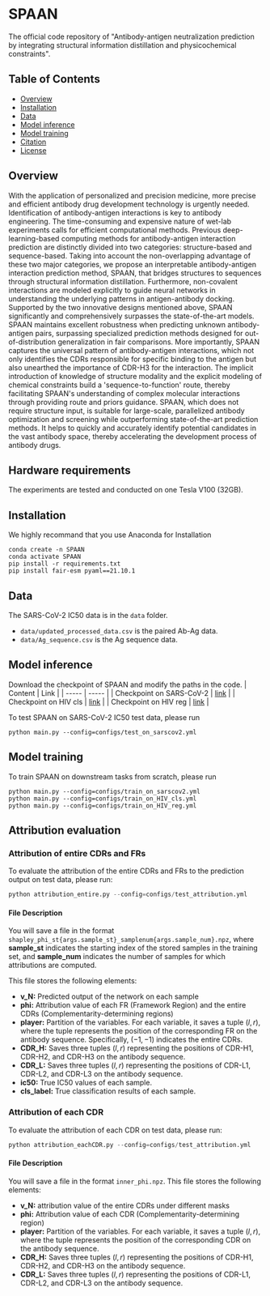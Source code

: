 # SPAAN
The official code repository of "Antibody-antigen neutralization prediction by integrating structural information distillation and physicochemical constraints".
## Table of Contents
- [Overview](#overview)
- [Installation](#installation)
- [Data](#data)
- [Model inference](#model-inference)
- [Model training](#model-training)
- [Citation](#citation)
- [License](#license)

## Overview
With the application of personalized and precision medicine, more precise and efficient antibody drug development technology is urgently needed. Identification of antibody-antigen interactions is key to antibody engineering. The time-consuming and expensive nature of wet-lab experiments calls for efficient computational methods. Previous deep-learning-based computing methods for antibody-antigen interaction prediction are distinctly divided into two categories: structure-based and sequence-based. Taking into account the non-overlapping advantage of these two major categories, we propose an interpretable antibody-antigen interaction prediction method, SPAAN, that bridges structures to sequences through structural information distillation. Furthermore, non-covalent interactions are modeled explicitly to guide neural networks in understanding the underlying patterns in antigen-antibody docking. Supported by the two innovative designs mentioned above, SPAAN significantly and comprehensively surpasses the state-of-the-art models. SPAAN maintains excellent robustness when predicting unknown antibody-antigen pairs, surpassing specialized prediction methods designed for out-of-distribution generalization in fair comparisons. More importantly, SPAAN captures the universal pattern of antibody-antigen interactions, which not only identifies the CDRs responsible for specific binding to the antigen but also unearthed the importance of CDR-H3 for the interaction. The implicit introduction of knowledge of structure modality and the explicit modeling of chemical constraints build a 'sequence-to-function' route, thereby facilitating SPAAN's understanding of complex molecular interactions through providing route and priors guidance. SPAAN, which does not require structure input, is suitable for large-scale, parallelized antibody optimization and screening while outperforming state-of-the-art prediction methods. It helps to quickly and accurately identify potential candidates in the vast antibody space, thereby accelerating the development process of antibody drugs.
## Hardware requirements

The experiments are tested and conducted on one Tesla V100 (32GB).

## Installation

We highly recommand that you use Anaconda for Installation
```
conda create -n SPAAN
conda activate SPAAN
pip install -r requirements.txt
pip install fair-esm pyaml==21.10.1
```

## Data
The SARS-CoV-2 IC50 data is in the `data` folder.
* `data/updated_processed_data.csv` is the paired Ab-Ag data.
* `data/Ag_sequence.csv` is the Ag sequence data.

## Model inference 
Download the checkpoint of SPAAN and modify the paths in the code.
| Content  | Link   |
| ----- | ----- |
| Checkpoint on SARS-CoV-2 | [link](https://figshare.com/ndownloader/files/44970310) |
| Checkpoint on HIV cls | [link](https://figshare.com/ndownloader/files/45053224) |
| Checkpoint on HIV reg | [link](https://figshare.com/ndownloader/files/45104590) |

To test SPAAN on SARS-CoV-2 IC50 test data, please run
```
python main.py --config=configs/test_on_sarscov2.yml
```
## Model training
To train SPAAN on downstream tasks from scratch, please run
```
python main.py --config=configs/train_on_sarscov2.yml
python main.py --config=configs/train_on_HIV_cls.yml
python main.py --config=configs/train_on_HIV_reg.yml
```

## Attribution evaluation

### Attribution of entire CDRs and FRs

To evaluate the attribution of the entire CDRs and FRs to the prediction output on test data, please run:

```python
python attribution_entire.py --config=configs/test_attribution.yml
```

#### File Description

You will save a file in the format `shapley_phi_st{args.sample_st}_samplenum{args.sample_num}.npz`, where **sample_st** indicates the starting index of the stored samples in the training set, and **sample_num** indicates the number of samples for which attributions are computed. 

This file stores the following elements:

- **v_N:** Predicted output of the network on each sample
- **phi:** Attribution value of each FR (Framework Region) and the entire CDRs (Complementarity-determining regions)
- **player:** Partition of the variables. For each variable, it saves a tuple $(l, r)$, where the tuple represents the position of the corresponding FR on the antibody sequence. Specifically, $(-1, -1)$ indicates the entire CDRs.
- **CDR_H:** Saves three tuples $(l, r)$ representing the positions of CDR-H1, CDR-H2, and CDR-H3 on the antibody sequence.
- **CDR_L:** Saves three tuples $(l, r)$ representing the positions of CDR-L1, CDR-L2, and CDR-L3 on the antibody sequence.
- **ic50:** True IC50 values of each sample.
- **cls_label:** True classification results of each sample.

### Attribution of each CDR

To evaluate the attribution of each CDR  on test data, please run:

```python
python attribution_eachCDR.py --config=configs/test_attribution.yml
```

#### File Description

You will save a file in the format `inner_phi.npz`. This file stores the following elements:

- **v_N:** attribution value of the entire CDRs under different masks
- **phi:** Attribution value of each CDR (Complementarity-determining region)
- **player:** Partition of the variables. For each variable, it saves a tuple $(l, r)$, where the tuple represents the position of the corresponding CDR on the antibody sequence. 
- **CDR_H:** Saves three tuples $(l, r)$ representing the positions of CDR-H1, CDR-H2, and CDR-H3 on the antibody sequence.
- **CDR_L:** Saves three tuples $(l, r)$ representing the positions of CDR-L1, CDR-L2, and CDR-L3 on the antibody sequence.


